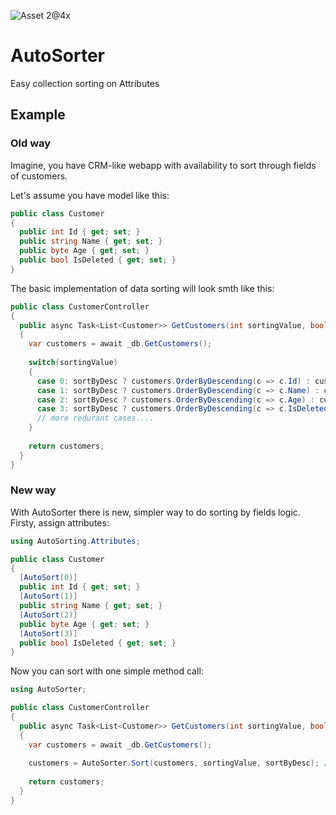 ![Asset 2@4x](https://user-images.githubusercontent.com/46647517/154723071-419f185c-4a65-4ad9-91e2-6e1728d769c4.png)

# AutoSorter
Easy collection sorting on Attributes


## Example
### Old way
Imagine, you have CRM-like webapp with availability to sort through fields of customers.


Let's assume you have model like this: 

```cs
public class Customer
{
  public int Id { get; set; }
  public string Name { get; set; }
  public byte Age { get; set; }
  public bool IsDeleted { get; set; }
}
```

The basic implementation of data sorting will look smth like this:
 
```cs
public class CustomerController
{
  public async Task<List<Customer>> GetCustomers(int sortingValue, bool sortByDesc) 
  {
    var customers = await _db.GetCustomers();
  
    switch(sortingValue) 
    {
      case 0: sortByDesc ? customers.OrderByDescending(c => c.Id) : customers.OrderBy(c => c.Id); break;
      case 1: sortByDesc ? customers.OrderByDescending(c => c.Name) : customers.OrderBy(c => c.Name); break;
      case 2: sortByDesc ? customers.OrderByDescending(c => c.Age) : customers.OrderBy(c => c.Age); break;
      case 3: sortByDesc ? customers.OrderByDescending(c => c.IsDeleted) : customers.OrderBy(c => c.IsDeleted); break;
      // more redurant cases....
    }
    
    return customers;
  }
}
```

### New way
With AutoSorter there is new, simpler way to do sorting by fields logic. Firsty, assign attributes:

```cs
using AutoSorting.Attributes;

public class Customer
{
  [AutoSort(0)]
  public int Id { get; set; }
  [AutoSort(1)]
  public string Name { get; set; }
  [AutoSort(2)]
  public byte Age { get; set; }
  [AutoSort(3)]
  public bool IsDeleted { get; set; }
}
```

Now you can sort with one simple method call:

```cs
using AutoSorter;

public class CustomerController
{
  public async Task<List<Customer>> GetCustomers(int sortingValue, bool sortByDesc) 
  {
    var customers = await _db.GetCustomers();
    
    customers = AutoSorter.Sort(customers, sortingValue, sortByDesc); // That's all!
    
    return customers;
  }
}
```
